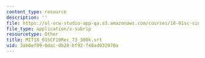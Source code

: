 ```yaml
---
content_type: resource
description: ''
file: https://ol-ocw-studio-app-qa.s3.amazonaws.com/courses/18-01sc-single-variable-calculus-fall-2010/3ab0ef990dacdb28bf92f48ad032970a_MIT18_01SCF10Rec_73_300k.srt
file_type: application/x-subrip
resourcetype: Other
title: MIT18_01SCF10Rec_73_300k.srt
uid: 3ab0ef99-0dac-db28-bf92-f48ad032970a
---
```

